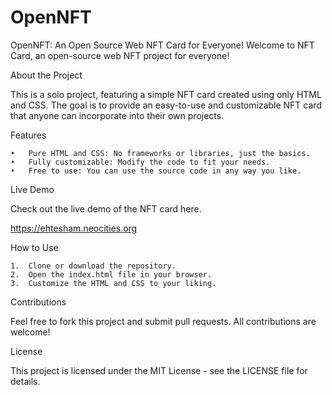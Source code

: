 # OpenNFT
OpenNFT: An Open Source Web NFT Card for Everyone!
Welcome to NFT Card, an open-source web NFT project for everyone!

About the Project

This is a solo project, featuring a simple NFT card created using only HTML and CSS. The goal is to provide an easy-to-use and customizable NFT card that anyone can incorporate into their own projects.

Features

	•	Pure HTML and CSS: No frameworks or libraries, just the basics.
	•	Fully customizable: Modify the code to fit your needs.
	•	Free to use: You can use the source code in any way you like.

Live Demo

Check out the live demo of the NFT card here.

https://ehtesham.neocities.org

How to Use

	1.	Clone or download the repository.
	2.	Open the index.html file in your browser.
	3.	Customize the HTML and CSS to your liking.

Contributions

Feel free to fork this project and submit pull requests. All contributions are welcome!

License

This project is licensed under the MIT License - see the LICENSE file for details.
